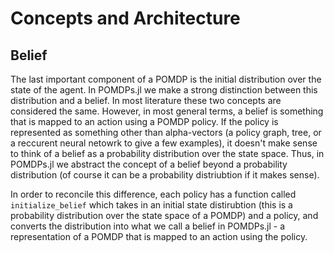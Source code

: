 # Concepts and Architecture

## Belief

The last important component of a POMDP is the initial distribution over the state of the agent. In POMDPs.jl we make a strong distinction
between this distribution and a belief. In most literature these two concepts are considered the same. However, in
most general terms, a belief is something that is mapped to an action using a POMDP policy. If the policy is represented
as something other than alpha-vectors (a policy graph, tree, or a reccurent neural netowrk to give a few examples), it
doesn't make sense to think of a belief as a probability distribution over the state space. Thus, in POMDPs.jl we
abstract the concept of a belief beyond a probability distribution (of course it can be a probability distriubtion if it
makes sense). 

In order to reconcile this difference, each policy has a function called ```initialize_belief``` which takes in an
initial state distirubtion (this is a probability distribution over the state space of a POMDP) and a policy, and converts the
distribution into what we call a belief in POMDPs.jl - a representation of a POMDP that is mapped to an action using the
policy. 


